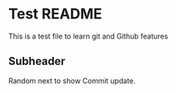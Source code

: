 # Test README

This is a test file to learn git and Github features

## Subheader

Random next to show Commit update.
